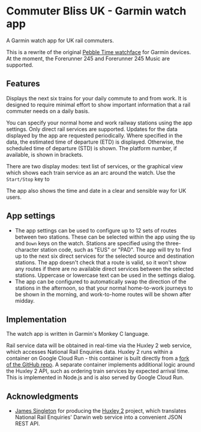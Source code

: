 # Commuter Bliss UK - Garmin watch app

A Garmin watch app for UK rail commuters.

This is a rewrite of the original [Pebble Time watchface]( https://github.com/stevenblair/commuter-bliss-uk) for Garmin devices. At the moment, the Forerunner 245 and Forerunner 245 Music are supported.

## Features

Displays the next six trains for your daily commute to and from work. It is designed to require minimal effort to show important information that a rail commuter needs on a daily basis.

You can specify your normal home and work railway stations using the app settings. Only direct rail services are supported. Updates for the data displayed by the app are requested periodically. Where specified in the data, the estimated time of departure (ETD) is displayed. Otherwise, the scheduled time of departure (STD) is shown. The platform number, if available, is shown in brackets.

There are two display modes: text list of services, or the graphical view which shows each train service as an arc around the watch. Use the `Start/Stop` key to 

The app also shows the time and date in a clear and sensible way for UK users.

## App settings

* The app settings can be used to configure up to 12 sets of routes between two stations. These can be selected within the app using the `Up` and `Down` keys on the watch. Stations are specified using the three-character station code, such as "EUS" or "PAD". The app will try to find up to the next six direct services for the selected source and destination stations. The app doesn't check that a route is valid, so it won't show any routes if there are no available direct services between the selected stations. Uppercase or lowercase text can be used in the settings dialog.
* The app can be configured to automatically swap the direction of the stations in the afternoon, so that your normal home-to-work journeys to be shown in the morning, and work-to-home routes will be shown after midday.

## Implementation

The watch app is written in Garmin's Monkey C language.

Rail service data will be obtained in real-time via the Huxley 2 web service, which accesses National Rail Enquiries data. Huxley 2 runs within a container on Google Cloud Run - this container is built directly from a [fork of the GitHub repo](https://github.com/stevenblair/Huxley2). A separate container implements additional logic around the Huxley 2 API, such as ordering train services by expected arrival time. This is implemented in Node.js and is also served by Google Cloud Run.

## Acknowledgments

* [James Singleton](https://unop.uk/) for producing the [Huxley 2](https://github.com/jpsingleton/Huxley2) project, which translates National Rail Enquiries' Darwin web service into a convenient JSON REST API.
